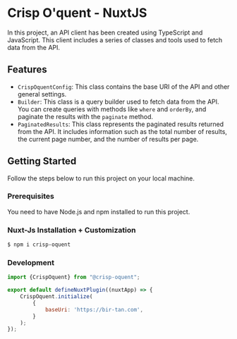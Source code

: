 # Crisp O'quent - NuxtJS

In this project, an API client has been created using TypeScript and JavaScript. This client includes a series of classes and tools used to fetch data from the API.

## Features

- `CrispOquentConfig`: This class contains the base URI of the API and other general settings.
- `Builder`: This class is a query builder used to fetch data from the API. You can create queries with methods like `where` and `orderBy`, and paginate the results with the `paginate` method.
- `PaginatedResults`: This class represents the paginated results returned from the API. It includes information such as the total number of results, the current page number, and the number of results per page.

## Getting Started

Follow the steps below to run this project on your local machine.

### Prerequisites

You need to have Node.js and npm installed to run this project.

### Nuxt-Js Installation + Customization

```bash
$ npm i crisp-oquent
```

### Development

```js
import {CrispOquent} from "@crisp-oquent";

export default defineNuxtPlugin((nuxtApp) => {
    CrispOquent.initialize(
        {
            baseUri: 'https://bir-tan.com',
        }
    );
});
```